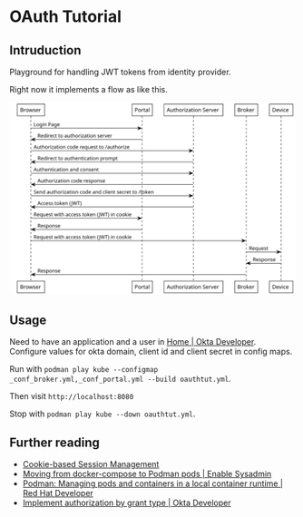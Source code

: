 # OAuth Tutorial

## Intruduction

Playground for handling JWT tokens from identity provider.

Right now it implements a flow as like this.

![Oauth and JWT token flow](flow.svg)

## Usage

Need to have an application and a user in [Home \| Okta
Developer](https://developer.okta.com/). Configure values for okta
domain, client id and client secret in config maps.

Run with
`podman play kube --configmap _conf_broker.yml,_conf_portal.yml --build oauthtut.yml`.

Then visit `http://localhost:8080`

Stop with `podman play kube --down oauthtut.yml`.

## Further reading

-   [Cookie-based Session
    Management](https://davidgorski.ca/posts/sessions/)
-   [Moving from docker-compose to Podman pods \| Enable
    Sysadmin](https://www.redhat.com/sysadmin/compose-podman-pods)
-   [Podman: Managing pods and containers in a local container runtime
    \| Red Hat
    Developer](https://developers.redhat.com/blog/2019/01/15/podman-managing-containers-pods#pods_and_container_management)
-   [Implement authorization by grant type \| Okta
    Developer](https://developer.okta.com/docs/guides/implement-grant-type/authcode/main/#request-an-authorization-code)
